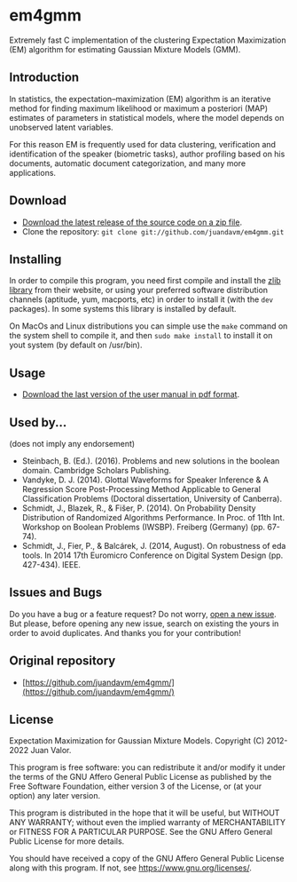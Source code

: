 # em4gmm

Extremely fast C implementation of the clustering Expectation Maximization (EM) algorithm for estimating Gaussian Mixture Models (GMM).

## Introduction

In statistics, the expectation–maximization (EM) algorithm is an iterative method for finding maximum likelihood or maximum a posteriori (MAP) estimates of parameters in statistical models, where the model depends on unobserved latent variables.

For this reason EM is frequently used for data clustering, verification and identification of the speaker (biometric tasks), author profiling based on his documents, automatic document categorization, and many more applications.

## Download

-   [Download the latest release of the source code on a zip file](https://github.com/juandavm/em4gmm/zipball/master).
-   Clone the repository: `git clone git://github.com/juandavm/em4gmm.git`

## Installing

In order to compile this program, you need first compile and install the [zlib library](http://www.zlib.net) from their website, or using your preferred software distribution channels (aptitude, yum, macports, etc) in order to install it (with the `dev` packages). In some systems this library is installed by default.

On MacOs and Linux distributions you can simple use the `make` command on the system shell to compile it, and then `sudo make install` to install it on yout system (by default on /usr/bin).

## Usage

-   [Download the last version of the user manual in pdf format](https://github.com/juandavm/em4gmm/blob/master/doc/UserManual.pdf?raw=true).

## Used by...

(does not imply any endorsement)

-   Steinbach, B. (Ed.). (2016). Problems and new solutions in the boolean domain. Cambridge Scholars Publishing.
-   Vandyke, D. J. (2014). Glottal Waveforms for Speaker Inference & A Regression Score Post-Processing Method Applicable to General Classification Problems (Doctoral dissertation, University of Canberra).
-   Schmidt, J., Blazek, R., & Fišer, P. (2014). On Probability Density Distribution of Randomized Algorithms Performance. In Proc. of 11th Int. Workshop on Boolean Problems (IWSBP). Freiberg (Germany) (pp. 67-74).
-   Schmidt, J., Fier, P., & Balcárek, J. (2014, August). On robustness of eda tools. In 2014 17th Euromicro Conference on Digital System Design (pp. 427-434). IEEE.

## Issues and Bugs

Do you have a bug or a feature request? Do not worry, [open a new issue](https://github.com/juandavm/em4gmm/issues). But please, before opening any new issue, search on existing the yours in order to avoid duplicates. And thanks you for your contribution!

## Original repository

-   [https://github.com/juandavm/em4gmm/](https://github.com/juandavm/em4gmm/)

## License

Expectation Maximization for Gaussian Mixture Models. Copyright (C) 2012-2022 Juan Valor.

This program is free software: you can redistribute it and/or modify it under the terms of the GNU Affero General Public License as published by the Free Software Foundation, either version 3 of the License, or (at your option) any later version.

This program is distributed in the hope that it will be useful, but WITHOUT ANY WARRANTY; without even the implied warranty of MERCHANTABILITY or FITNESS FOR A PARTICULAR PURPOSE. See the GNU Affero General Public License for more details.

You should have received a copy of the GNU Affero General Public License along with this program. If not, see <https://www.gnu.org/licenses/>.
